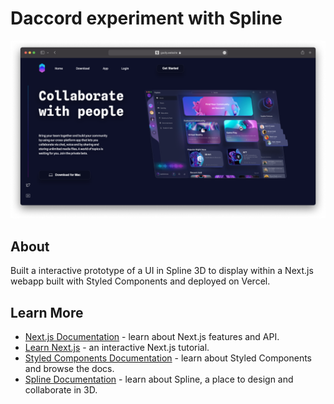 # Daccord experiment with Spline

![Spline-three-preview](/public/spline-three.png)


## About

Built a interactive prototype of a UI in Spline 3D to display within a Next.js webapp built with Styled Components and deployed on Vercel.

## Learn More

-   [Next.js Documentation](https://nextjs.org/docs) - learn about Next.js features and API.
-   [Learn Next.js](https://nextjs.org/learn) - an interactive Next.js tutorial.
-   [Styled Components Documentation](https://tailwindcss.com/docs/) - learn about Styled Components and browse the docs.
-   [Spline Documentation](https://spline.design) - learn about Spline, a place to design and collaborate in 3D.



